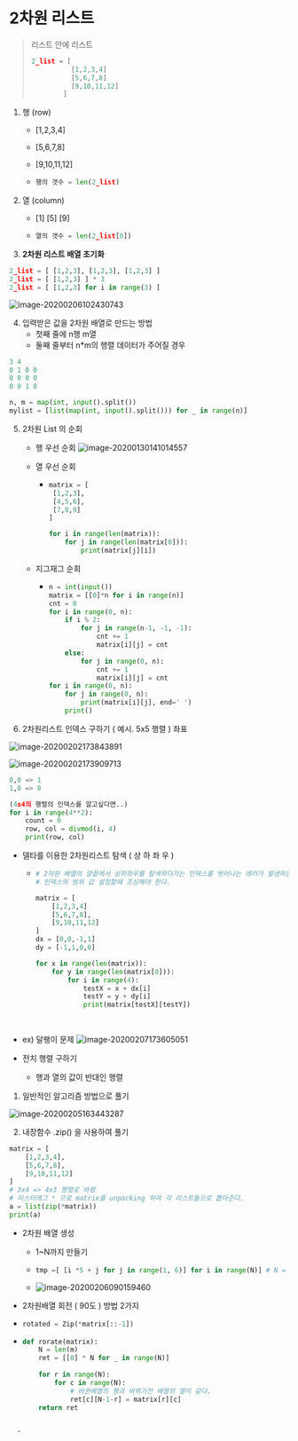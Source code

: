 # 2차원 리스트

> 리스트 안에 리스트
>
> ```python
> 2_list = [
> 	    	[1,2,3,4]
> 	        [5,6,7,8]
> 	        [9,10,11,12]
> 	      ]
> ```



1. 행 (row)

   - [1,2,3,4]

   - [5,6,7,8]

   - [9,10,11,12]

   - ```python
     행의 갯수 = len(2_list)
     ```

     

2. 열 (column)

   - [1]
     [5]
     [9]

   - ```python
     열의 갯수 = len(2_list[0])
     ```

     



3.  **2차원 리스트 배열 초기화**

```python
2_list = [ [1,2,3], [1,2,3], [1,2,3] ]
2_list = [ [1,2,3] ] * 3
2_list = [ [1,2,3] for i in range(3) ]
```

![image-20200206102430743](img/image-20200206102430743.png)











4. 입력받은 값을 2차원 배열로 만드는 방법
   - 첫째 줄에 n행 m열
   - 둘째 줄부터 n*m의 행렬 데이터가 주어질 경우

```python
3 4
0 1 0 0
0 0 0 0
0 0 1 0

n, m = map(int, input().split())
mylist = [list(map(int, input().split())) for _ in range(n)]
```



5. 2차원 List 의 순회

   - 행 우선 순회 
     ![image-20200130141014557](img/image-20200130141014557.png)

     

   - 열 우선 순회

     - ```python
       matrix = [
       	[1,2,3],
       	[4,5,6],
       	[7,8,9]
       ]
       
       for i in range(len(matrix)):
           for j in range(len(matrix[0])):
               print(matrix[j][i])
       ```
   
       
   
   - 지그재그 순회
   
     - ```python
       n = int(input())
       matrix = [[0]*n for i in range(n)]
       cnt = 0
       for i in range(0, n):
           if i % 2:
               for j in range(n-1, -1, -1):
                   cnt += 1
                   matrix[i][j] = cnt
           else:
               for j in range(0, n):
                   cnt += 1
                   matrix[i][j] = cnt
       for i in range(0, n):
           for j in range(0, n):
               print(matrix[i][j], end=' ')
           print()
       ```





6. 2차원리스트 인덱스 구하기 ( 예시. 5x5 행렬 ) 좌표

![image-20200202173843891](img/image-20200202173843891.png)

![image-20200202173909713](img/image-20200202173909713.png)

```python
0,0 => 1
1,0 => 8

(4x4의 행렬의 인덱스를 알고싶다면..)
for i in range(4**2):
	count = 0
	row, col = divmod(i, 4)
	print(row, col)
```





- 델타를 이용한 2차원리스트 탐색 ( 상 하 좌 우 )

  - ```python
    # 2차원 배열의 양끝에서 상하좌우를 탐색하다가는 인덱스를 벗어나는 에러가 발생하는것 유의하여
    # 인덱스의 범위 값 설정할때 조심해야 한다.
    
    matrix = [
    	[1,2,3,4]
    	[5,6,7,8],
    	[9,10,11,12]
    ]
    dx = [0,0,-1,1]
    dy = [-1,1,0,0]
    
    for x in range(len(matrix)):
        for y in range(len(matrix[0])):
            for i in range(4):
                testX = x + dx[i]
                testY = y + dy[i]
                print(matrix[testX][testY])
        
        
    ```



- ex) 달팽이 문제
  ![image-20200207173605051](img/image-20200207173605051.png)

  









- 전치 행렬 구하기
  - 행과 열의 값이 반대인 행렬

1. 일반적인 알고리즘 방법으로 풀기

![image-20200205163443287](img/image-20200205163443287.png)



2. 내장함수 .zip() 을 사용하여 풀기

```python
matrix = [
	[1,2,3,4],
	[5,6,7,8],
	[9,10,11,12]
]
# 3x4 => 4x3 행렬로 바뀜
# 이스터에그 * 으로 matrix를 unpacking 하여 각 리스트들으로 뽑아준다.
a = list(zip(*matrix))
print(a)
```





- 2차원 배열 생성

  - 1~N까지 만들기

  - ```python
    tmp =[ [i *5 + j for j in range(1, 6)] for i in range(N)] # N = 5
    ```

  - ![image-20200206090159460](img/image-20200206090159460.png)

    

-  2차원배열 회전 ( 90도 ) 방법 2가지

  - ```python
    rotated = Zip(*matrix[::-1])
    ```

  - ```python
    def rorate(matrix):
    	N = len(m)
        ret = [[0] * N for _ in range(N)]
        
        for r in range(N):
            for c in range(N):
                # 바뀐배열의 행과 바뀌기전 배열의 열이 같다.
                ret[c][N-1-r] = matrix[r][c]
        return ret
```
    
  - 